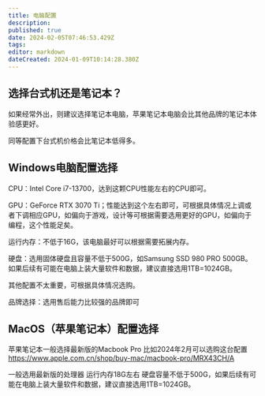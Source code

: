 ```yaml
---
title: 电脑配置
description: 
published: true
date: 2024-02-05T07:46:53.429Z
tags: 
editor: markdown
dateCreated: 2024-01-09T10:14:28.380Z
---
```


## 选择台式机还是笔记本？

如果经常外出，则建议选择笔记本电脑，苹果笔记本电脑会比其他品牌的笔记本体验感更好。

同等配置下台式机价格会比笔记本低得多。



## Windows电脑配置选择

CPU：Intel Core i7-13700，达到这颗CPU性能左右的CPU即可。

GPU：GeForce RTX 3070 Ti；性能达到这个左右即可，可根据具体情况上调或者下调相应GPU，如偏向于游戏，设计等可根据需要选用更好的GPU，如偏向于编程，这个性能足矣。

运行内存：不低于16G，该电脑最好可以根据需要拓展内存。

硬盘：选用固体硬盘且容量不低于500G，如Samsung SSD 980 PRO 500GB。如果后续有可能在电脑上装大量软件和数据，建议直接选用1TB=1024GB。


其他配置不太重要，可根据具体情况选购。

品牌选择：选用售后能力比较强的品牌即可


## MacOS（苹果笔记本）配置选择

苹果笔记本一般选择最新版的Macbook Pro
比如2024年2月可以选购这台配置
https://www.apple.com.cn/shop/buy-mac/macbook-pro/MRX43CH/A

一般选用最新版的处理器
运行内存18G左右
硬盘容量不低于500G，如果后续有可能在电脑上装大量软件和数据，建议直接选用1TB=1024GB。